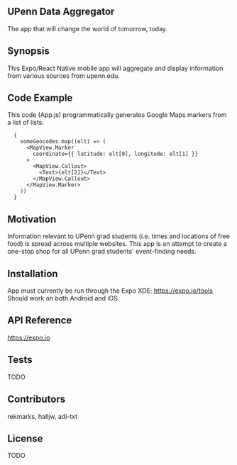 ## UPenn Data Aggregator
The app that will change the world of tomorrow, today.

## Synopsis

This Expo/React Native mobile app will aggregate and display information from various sources from upenn.edu.

## Code Example

This code (App.js) programmatically generates Google Maps markers from a list of lists:
```
  {
    someGeocodes.map((elt) => (
      <MapView.Marker
        coordinate={{ latitude: elt[0], longitude: elt[1] }}
      >
        <MapView.Callout>
          <Text>{elt[2]}</Text>
        </MapView.Callout>
      </MapView.Marker>
    ))
  }
```

## Motivation

Information relevant to UPenn grad students (i.e. times and locations of free food) is spread across multiple websites. This app is an attempt to create a one-stop shop for all UPenn grad students' event-finding needs.

## Installation

App must currently be run through the Expo XDE: https://expo.io/tools
Should work on both Android and iOS.

## API Reference

https://expo.io

## Tests

TODO

## Contributors

rekmarks, halljw, adi-txt

## License

TODO
